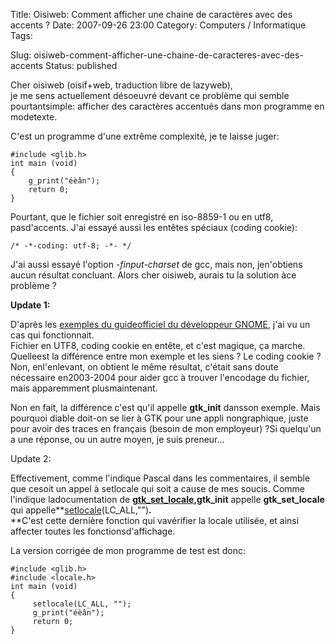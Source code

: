 Title: Oisiweb: Comment afficher une chaine de caractères avec des accents ?
Date: 2007-09-26 23:00
Category: Computers / Informatique
Tags: <?xml version="1.0" encoding="utf-8"?>

Slug: oisiweb-comment-afficher-une-chaine-de-caracteres-avec-des-accents
Status: published

Cher oisiweb (oisif+web, traduction libre de lazyweb),  
je me sens actuellement désoeuvré devant ce problème qui semble pourtantsimple: afficher des caractères accentués dans mon programme en modetexte.  
  
C'est un programme d'une extrême complexité, je te laisse juger:

    #include <glib.h>
    int main (void)
    {
        g_print("éèân");
        return 0;
    }

Pourtant, que le fichier soit enregistré en iso-8859-1 ou en utf8, pasd'accents. J'ai essayé aussi les entêtes spéciaux (coding cookie):

    /* -*-coding: utf-8; -*- */

J'ai aussi essayé l'option *-finput-charset* de gcc, mais non, jen'obtiens aucun résultat concluant. Alors cher oisiweb, aurais tu la solution àce problème ?  
  

**Update 1:**

  
D'après les [exemples du guideofficiel du développeur GNOME](\%22http://www.nostarch.com/download/gnome-2-examples.tar.gz\%22), j'ai vu un cas qui fonctionnait.  
Fichier en UTF8, coding cookie en entête, et c'est magique, ça marche. Quelleest la différence entre mon exemple et les siens ? Le coding cookie ? Non, enl'enlevant, on obtient le même résultat, c'était sans doute nécessaire en2003-2004 pour aider gcc à trouver l'encodage du fichier, mais apparemment plusmaintenant.  
  
Non en fait, la différence c'est qu'il appelle **gtk\_init** dansson exemple. Mais pourquoi diable doit-on se lier à GTK pour une appli nongraphique, juste pour avoir des traces en français (besoin de mon employeur) ?Si quelqu'un a une réponse, ou un autre moyen, je suis preneur...  
  

Update 2:

  
Effectivement, comme l'indique Pascal dans les commentaires, il semble que cesoit un appel à setlocale qui soit a cause de mes soucis. Comme l'indique ladocumentation de **[gtk\_set\_locale](\%22http://developer.gnome.org/doc/API/2.0/gtk/gtk-General.html#id2537466\%22),gtk\_init** appelle **gtk\_set\_locale** qui appelle**[setlocale](\%22http://www.linux-kheops.com/doc/man/manfr/man-html-0.9/man3/setlocale.3.html\%22)(LC\_ALL,"")**.**  
**C'est cette dernière fonction qui vavérifier la locale utilisée, et ainsi affecter toutes les fonctionsd'affichage.  
  
La version corrigée de mon programme de test est donc:  

    #include <glib.h>
    #include <locale.h>
    int main (void)
    {
         setlocale(LC_ALL, "");
         g_print("éèân");
         return 0;
    }
